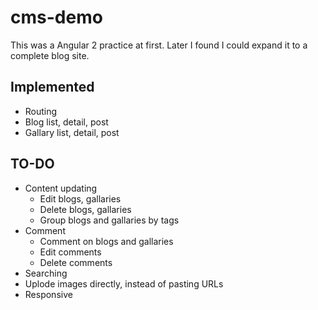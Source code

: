 # cms-demo

This was a Angular 2 practice at first. Later I found I could expand it to a complete blog site.

## Implemented

- Routing
- Blog list, detail, post
- Gallary list, detail, post

## TO-DO

- Content updating
  - Edit blogs, gallaries
  - Delete blogs, gallaries
  - Group blogs and gallaries by tags
- Comment
  - Comment on blogs and gallaries
  - Edit comments
  - Delete comments
- Searching
- Uplode images directly, instead of pasting URLs
- Responsive